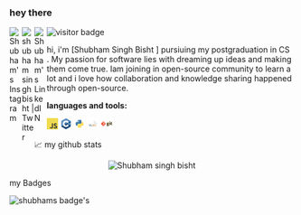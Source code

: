### hey there 
<a href="https://www.instagram.com/master_lama/">
  <img align="left" alt="Shubham's Instagram" width="22px" src="https://raw.githubusercontent.com/hussainweb/hussainweb/main/icons/instagram.png" />
</a>
<a href="https://twitter.com/xubu433">
  <img align="left" alt="shubham singh bisht | Twitter" width="22px" src="https://raw.githubusercontent.com/peterthehan/peterthehan/master/assets/twitter.svg" />
</a>
<a href="https://www.linkedin.com/in/shubham-singh-bisht/">
  <img align="left" alt="Shubham's LinkedIN" width="22px" src="https://raw.githubusercontent.com/peterthehan/peterthehan/master/assets/linkedin.svg" />
</a>

![visitor badge](https://visitor-badge.glitch.me/badge?page_id=shubham-singh433.visitor-badge&left_color=red&right_color=green) 
<br />

hi, i'm [Shubham Singh Bisht ] pursiuing my postgraduation in CS . My passion for software lies with dreaming up ideas and making them come true.
Iam joining in open-source community  to learn a lot and i love how collaboration and knowledge sharing happened through open-source.


**languages and tools:**  

<code><img height="20" src="https://raw.githubusercontent.com/github/explore/80688e429a7d4ef2fca1e82350fe8e3517d3494d/topics/javascript/javascript.png"></code>
<code><img height="20" src="https://raw.githubusercontent.com/github/explore/80688e429a7d4ef2fca1e82350fe8e3517d3494d/topics/cpp/cpp.png"></code>
<code><img height="20" src="https://raw.githubusercontent.com/github/explore/80688e429a7d4ef2fca1e82350fe8e3517d3494d/topics/python/python.png"></code>
<code><img height="20" src="https://raw.githubusercontent.com/github/explore/80688e429a7d4ef2fca1e82350fe8e3517d3494d/topics/mysql/mysql.png"></code>
<code><img height="20" src="https://raw.githubusercontent.com/github/explore/80688e429a7d4ef2fca1e82350fe8e3517d3494d/topics/git/git.png"></code>




📈 my github stats

<p align="center"/> <img src="https://github-readme-stats.vercel.app/api?username=shubham-singh433&show_icons=true&theme=dark" alt="Shubham singh bisht" />

 my Badges 
<p align="centre"/><img src="https://holopin.me/shubham_bisht" alt="shubhams badge's"/>
